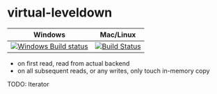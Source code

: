 # virtual-leveldown
Windows | Mac/Linux
------- | ---------
[![Windows Build status](http://img.shields.io/appveyor/ci/finnp/virtual-leveldown.svg)](https://ci.appveyor.com/project/finnp/virtual-leveldown/branch/master) | [![Build Status](https://travis-ci.org/finnp/virtual-leveldown.svg?branch=master)](https://travis-ci.org/finnp/virtual-leveldown)

- on first read, read from actual backend
- on all subsequent reads, or any writes, only touch in-memory copy

TODO: Iterator